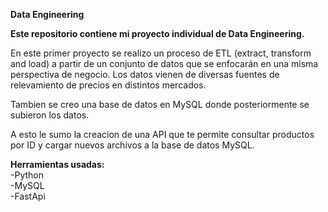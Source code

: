 **Data Engineering**

**Este repositorio contiene mi proyecto individual de Data Engineering.**

En este primer proyecto se realizo un proceso de ETL (extract, transform and load) a partir de un conjunto de datos que se enfocarán en una misma perspectiva de negocio.
Los datos vienen de diversas fuentes de relevamiento de precios en distintos mercados.

Tambien se creo una base de datos en MySQL donde posteriormente se subieron los datos.

A esto le sumo la creacion de una API que te permite consultar productos por ID y cargar nuevos archivos a la base de datos MySQL.


**Herramientas usadas:**  
-Python  
-MySQL  
-FastApi  



